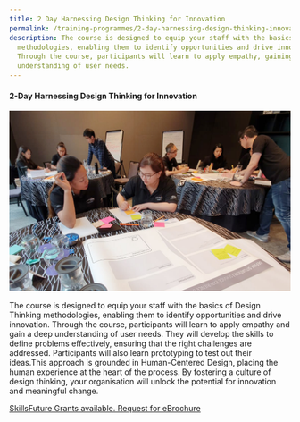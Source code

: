 ```yaml
---
title: 2 Day Harnessing Design Thinking for Innovation
permalink: /training-programmes/2-day-harnessing-design-thinking-innovation/
description: The course is designed to equip your staff with the basics of DT
  methodologies, enabling them to identify opportunities and drive innovation.
  Through the course, participants will learn to apply empathy, gaining a deep
  understanding of user needs.
---
```

#### **2-Day Harnessing Design Thinking for Innovation** 

![](/images/Programmes/programmes_2%20day%20harnessing.jpg)

The course is designed to equip your staff with the basics of Design Thinking methodologies, enabling them to identify opportunities and drive innovation. Through the course, participants will learn to apply empathy and gain a deep understanding of user needs. They will develop the skills to define problems effectively, ensuring that the right challenges are addressed. Participants will also learn prototyping to test out their ideas.This approach is grounded in Human-Centered Design, placing the human experience at the heart of the process. By fostering a culture of design thinking, your organisation will unlock the potential for innovation and meaningful change. 

<a target="_blank" href="/contact-us/">SkillsFuture Grants available. Request for eBrochure </a>